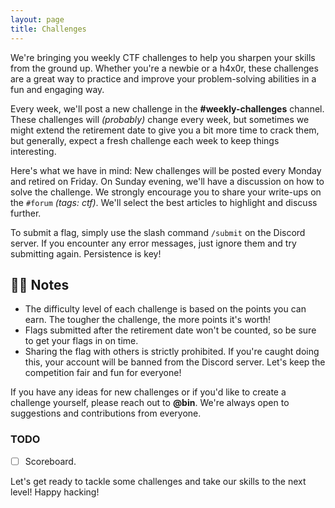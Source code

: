 ```yaml
---
layout: page
title: Challenges
---
```


We're bringing you weekly CTF challenges to help you sharpen your skills from the ground up. Whether you're a newbie or a h4x0r, these challenges are a great way to practice and improve your problem-solving abilities in a fun and engaging way.

Every week, we'll post a new challenge in the **#weekly-challenges** channel. These challenges will *(probably)* change every week, but sometimes we might extend the retirement date to give you a bit more time to crack them, but generally, expect a fresh challenge each week to keep things interesting.

Here's what we have in mind: New challenges will be posted every Monday and retired on Friday. On Sunday evening, we'll have a discussion on how to solve the challenge. We strongly encourage you to share your write-ups on the `#forum` *(tags: ctf)*. We'll select the best articles to highlight and discuss further.

To submit a flag, simply use the slash command `/submit` on the Discord server. If you encounter any error messages, just ignore them and try submitting again. Persistence is key!

## ✍🏻 Notes

* The difficulty level of each challenge is based on the points you can earn. The tougher the challenge, the more points it's worth!
* Flags submitted after the retirement date won't be counted, so be sure to get your flags in on time.
* Sharing the flag with others is strictly prohibited. If you're caught doing this, your account will be banned from the Discord server. Let's keep the competition fair and fun for everyone!

If you have any ideas for new challenges or if you'd like to create a challenge yourself, please reach out to **@bin**. We're always open to suggestions and contributions from everyone.

### TODO

* [ ] Scoreboard.

Let's get ready to tackle some challenges and take our skills to the next level! Happy hacking!
